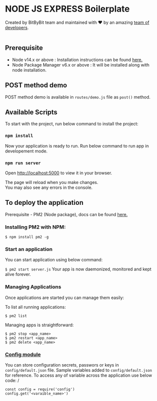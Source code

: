 # NODE JS EXPRESS Boilerplate

<div>
  Created by BitByBit team and maintained with ❤️ by an amazing <a href="https://www.hackerearth.com/challenges/hackathon/airbus-aerothon-40-finale/dashboard/1bfeeee/team/">team of developers</a>.
</div><br />

## Prerequisite

- Node v14.x or above : Installation instructions can be found [here.](https://nodejs.dev/learn/how-to-install-nodejs)
- Node Package Manager v6.x or above : It will be installed along with node installation.

## POST method demo

POST method demo is available in `routes/demo.js` file as `post()` method.

## Available Scripts

To start with the project, run below command to install the project:

### `npm install`

Now your application is ready to run. Run below command to run app in developement mode.

### `npm run server`

Open [http://localhost:5000](http://localhost:5000) to view it in your browser.

The page will reload when you make changes.\
You may also see any errors in the console.

## To deploy the application

Prerequisite - PM2 (Node package), docs can be found [here.](https://www.npmjs.com/package/pm2)

### Installing PM2 with NPM:

`$ npm install pm2 -g`

### Start an application

You can start application using below command:

`$ pm2 start server.js`
Your app is now daemonized, monitored and kept alive forever.

### Managing Applications

Once applications are started you can manage them easily:

To list all running applications:

`$ pm2 list`

Managing apps is straightforward:

`$ pm2 stop <app_name>` \
`$ pm2 restart <app_name>`\
`$ pm2 delete <app_name>`

### [Config module](https://www.npmjs.com/package/config)

You can store configuration secrets, passwors or keys in `config/default.json` file. Sample variables added to `config/default.json` for reference. To access any of variable across the application use below code: /

`const config = require('config')` \
`config.get('<varaible_name>')`
